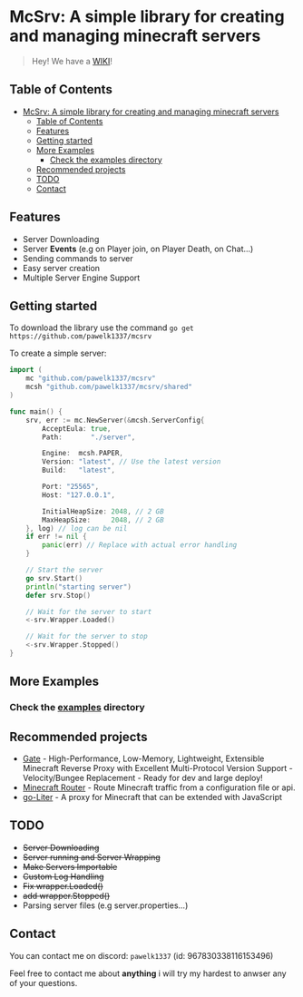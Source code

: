 # McSrv: A simple library for creating and managing minecraft servers
>
> Hey! We have a [WIKI](https://github.com/pawelk1337/mcsrv/wiki)!

Table of Contents
---

- [McSrv: A simple library for creating and managing minecraft servers](#mcsrv-a-simple-library-for-creating-and-managing-minecraft-servers)
	- [Table of Contents](#table-of-contents)
	- [Features](#features)
	- [Getting started](#getting-started)
	- [More Examples](#more-examples)
		- [Check the examples directory](#check-the-examples-directory)
	- [Recommended projects](#recommended-projects)
	- [TODO](#todo)
	- [Contact](#contact)

Features
---

- Server Downloading
- Server **Events** (e.g on Player join, on Player Death, on Chat...)
- Sending commands to server
- Easy server creation
- Multiple Server Engine Support

Getting started
---

To download the library use the command
`go get https://github.com/pawelk1337/mcsrv`

To create a simple server:

```go
import (
    mc "github.com/pawelk1337/mcsrv"
    mcsh "github.com/pawelk1337/mcsrv/shared"
)

func main() {
    srv, err := mc.NewServer(&mcsh.ServerConfig{
		AcceptEula: true,
		Path:       "./server",

		Engine:  mcsh.PAPER,
		Version: "latest", // Use the latest version
		Build:   "latest",

		Port: "25565",
		Host: "127.0.0.1",

		InitialHeapSize: 2048, // 2 GB
		MaxHeapSize:     2048, // 2 GB
	}, log) // log can be nil
	if err != nil {
		panic(err) // Replace with actual error handling
	}

    // Start the server
 	go srv.Start()
 	println("starting server")
 	defer srv.Stop()

 	// Wait for the server to start
 	<-srv.Wrapper.Loaded()

	// Wait for the server to stop
	<-srv.Wrapper.Stopped()
}
```

More Examples
---

### Check the [examples](https://github.com/pawelk1337/mcsrv/tree/main/examples) directory

Recommended projects
---

- [Gate](https://github.com/minekube/gate) - High-Performance, Low-Memory, Lightweight, Extensible Minecraft Reverse Proxy with Excellent Multi-Protocol Version Support - Velocity/Bungee Replacement - Ready for dev and large deploy!
- [Minecraft Router](https://github.com/AbandonTech/minecraftrouter) - Route Minecraft traffic from a configuration file or api.
- [go-Liter](https://github.com/LiterMC/go-liter) - A proxy for Minecraft that can be extended with JavaScript

TODO
---

- ~~Server Downloading~~
- ~~Server running and Server Wrapping~~
- ~~Make Servers Importable~~
- ~~Custom Log Handling~~
- ~~Fix wrapper.Loaded()~~
- ~~add wrapper.Stopped()~~
- Parsing server files (e.g server.properties...)

Contact
---

You can contact me on discord: `pawelk1337` (id: 967830338116153496)

Feel free to contact me about **anything** i will try my hardest to anwser any of your questions.
